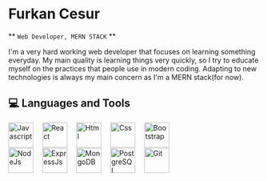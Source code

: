 # Furkan Cesur

** `Web Developer, MERN STACK` **

I'm a very hard working web developer that focuses on learning something everyday. My main quality is learning things very quickly, so I try to educate myself on the practices that people use in modern coding. Adapting to new technologies is always my main concern as I'm a MERN stack(for now).

## 💻 Languages and Tools 
 <p>
      <img
        align="left"
        alt="Javascript"
        width="50px"
        style="padding-right: 15px"
        src="https://cdn.jsdelivr.net/gh/devicons/devicon/icons/javascript/javascript-original.svg"
      />
      <img
        align="left"
        alt="React"
        width="50px"
        style="padding-right: 15px"
        src="https://cdn.jsdelivr.net/gh/devicons/devicon/icons/react/react-original-wordmark.svg"
      />
      <img
        align="left"
        alt="Html"
        width="50px"
        style="padding-right: 15px"
        src="https://cdn.jsdelivr.net/gh/devicons/devicon/icons/html5/html5-original.svg"
      />
      <img
        align="left"
        alt="Css"
        width="50px"
        style="padding-right: 15px"
        src="https://cdn.jsdelivr.net/gh/devicons/devicon/icons/css3/css3-original.svg"
      />
      <img
        align="left"
        alt="Bootstrap"
        width="50px"
        style="padding-right: 15px"
        src="https://cdn.jsdelivr.net/gh/devicons/devicon/icons/bootstrap/bootstrap-original.svg"
      />
      <br />
      <br />
      <br />
      <img
        align="left"
        alt="NodeJs"
        width="50px"
        style="padding-right: 15px"
        src="https://cdn.jsdelivr.net/gh/devicons/devicon/icons/nodejs/nodejs-original-wordmark.svg"
      />
      <img
        align="left"
        alt="ExpressJs"
        width="50px"
        style="padding-right: 15px"
        src="https://cdn.jsdelivr.net/gh/devicons/devicon/icons/express/express-original-wordmark.svg"
      />
      <img
        align="left"
        alt="MongoDB"
        width="50px"
        style="padding-right: 15px"
        src="https://cdn.jsdelivr.net/gh/devicons/devicon/icons/mongodb/mongodb-plain-wordmark.svg"
      />
      <img
        align="left"
        alt="PostgreSQL"
        width="50px"
        style="padding-right: 15px"
        src="https://cdn.jsdelivr.net/gh/devicons/devicon/icons/postgresql/postgresql-original-wordmark.svg"
      />
      <img
        align="left"
        alt="Git"
        width="50px"
        style="padding-right: 15px"
        src="https://cdn.jsdelivr.net/gh/devicons/devicon/icons/git/git-original.svg"
      />
    </p>

